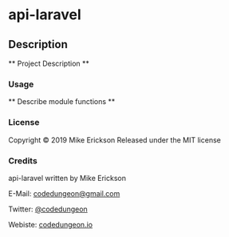 # api-laravel

## Description

** Project Description **

### Usage

** Describe module functions **

### License

Copyright &copy; 2019 Mike Erickson
Released under the MIT license

### Credits

api-laravel written by Mike Erickson

E-Mail: [codedungeon@gmail.com](mailto:codedungeon@gmail.com)

Twitter: [@codedungeon](http://twitter.com/codedungeon)

Webiste: [codedungeon.io](http://codedungeon.io)
